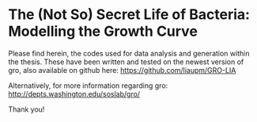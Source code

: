 # The (Not So) Secret Life of Bacteria: Modelling the Growth Curve

Please find herein, the codes used for data analysis and generation within the thesis.
These have been written and tested on the newest version of gro, also available on github here:
https://github.com/liaupm/GRO-LIA

Alternatively, for more information regarding gro:
http://depts.washington.edu/soslab/gro/

Thank you!
